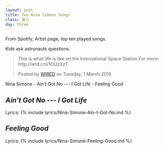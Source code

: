 ```yaml
---
layout: post
title: Two Nina Simone Songs
class: 英三
day: three
---
```


From Spotify, Artist page, top ten played songs.

Kids ask astronauts questions.

<div id="fb-root"></div><script>(function(d, s, id) {  var js, fjs = d.getElementsByTagName(s)[0];  if (d.getElementById(id)) return;  js = d.createElement(s); js.id = id;  js.src = "//connect.facebook.net/en_GB/sdk.js#xfbml=1&version=v2.3";  fjs.parentNode.insertBefore(js, fjs);}(document, 'script', 'facebook-jssdk'));</script><div class="fb-video" data-allowfullscreen="1" data-href="/wired/videos/vb.19440638720/10153518070363721/?type=3"><div class="fb-xfbml-parse-ignore"><blockquote cite="https://www.facebook.com/wired/videos/10153518070363721/"><a href="https://www.facebook.com/wired/videos/10153518070363721/"></a><p>This is what life is like on the International Space Station.For more: http://wrd.cm/1OUzXzT</p>Posted by <a href="https://www.facebook.com/wired/">WIRED</a> on Tuesday, 1 March 2016</blockquote></div></div>

Nina Simone
	- Ain't Got No --- I Got Life
	- Feeling Good

## *Ain't Got No --- I Got Life*
Lyrics:
{% include lyrics/Nina-Simone-Ain-t-Got-No.md  %}

## *Feeling Good*
Lyrics:
{% include lyrics/Nina-Simone-Feeling-Good.md %}

